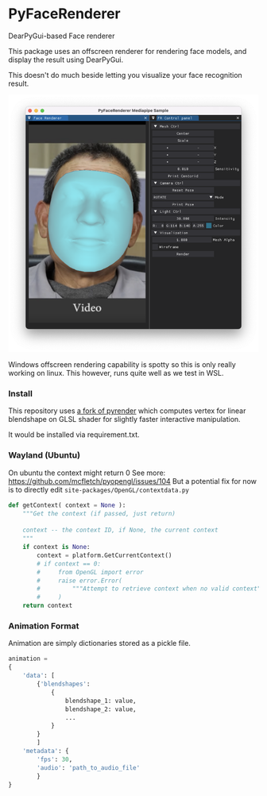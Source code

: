 # PyFaceRenderer
DearPyGui-based Face renderer

This package uses an offscreen renderer for rendering face models, and display the result using DearPyGui.

This doesn't do much beside letting you visualize your face recognition result.

![Alt text](data/screenshot.png?raw=true "Screenshot")

Windows offscreen rendering capability is spotty so this is only really working on linux. 
This however, runs quite well as we test in WSL. 

### Install
This repository uses [a fork of pyrender]((https://github.com/FacelitateEngineering/pyrender)) which computes vertex for linear blendshape on GLSL shader for slightly faster interactive manipulation. 
<!-- To install follow the instruction [here] -->
It would be installed via requirement.txt. 


### Wayland (Ubuntu)
On ubuntu the context might return 0
See more: https://github.com/mcfletch/pyopengl/issues/104
But a potential fix for now is to directly edit 
`site-packages/OpenGL/contextdata.py`

```python
def getContext( context = None ):
    """Get the context (if passed, just return)
    
    context -- the context ID, if None, the current context
    """
    if context is None:
        context = platform.GetCurrentContext()
        # if context == 0:
        #     from OpenGL import error
        #     raise error.Error(
        #         """Attempt to retrieve context when no valid context"""
        #     )
    return context
```


### Animation Format
Animation are simply dictionaries stored as a pickle file.
```python
animation =
{
    'data': [
        {'blendshapes': 
            {
                blendshape_1: value, 
                blendshape_2: value, 
                ...
            }
        }
        ]
    'metadata': {
        'fps': 30, 
        'audio': 'path_to_audio_file'
        }
}
```
